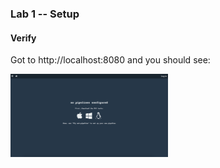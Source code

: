 ### Lab 1 -- Setup

#### Verify

Got to http://localhost:8080 and you should see:

<img src="resources/lab1-verification.png" width="50%"></img>
